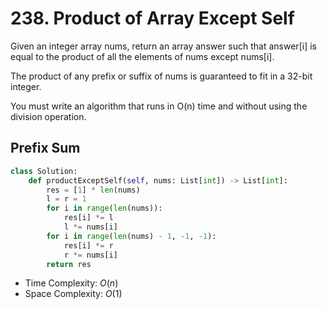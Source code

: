 # 238. Product of Array Except Self
Given an integer array nums, return an array answer such that answer[i] is equal to the product of all the elements of nums except nums[i].

The product of any prefix or suffix of nums is guaranteed to fit in a 32-bit integer.

You must write an algorithm that runs in O(n) time and without using the division operation.
## Prefix Sum
```PYTHON
class Solution:
    def productExceptSelf(self, nums: List[int]) -> List[int]:
        res = [1] * len(nums)
        l = r = 1
        for i in range(len(nums)):
            res[i] *= l
            l *= nums[i]
        for i in range(len(nums) - 1, -1, -1):
            res[i] *= r
            r *= nums[i]
        return res
```
* Time Complexity: $O(n)$
* Space Complexity: $O(1)$